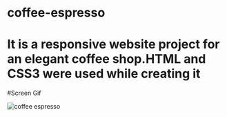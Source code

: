 # coffee-espresso


# It is a responsive website project for an elegant coffee shop.HTML and CSS3 were used while creating it


#Screen Gif


![coffee espresso](https://github.com/user-attachments/assets/491be3cc-f3d7-4c19-9644-b14a3cff2351)



